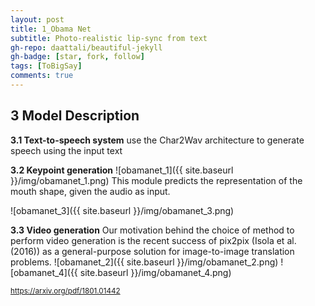 ```yaml
---
layout: post
title: 1_Obama Net
subtitle: Photo-realistic lip-sync from text
gh-repo: daattali/beautiful-jekyll
gh-badge: [star, fork, follow]
tags: [ToBigSay]
comments: true
---
```


## 3 Model Description

**3.1 Text-to-speech system**
use the Char2Wav architecture to generate speech using the input text


**3.2 Keypoint generation**
![obamanet_1]({{ site.baseurl }}/img/obamanet_1.png)
This module predicts the representation of the mouth shape, given the audio as input.

![obamanet_3]({{ site.baseurl }}/img/obamanet_3.png)


**3.3 Video generation**
Our motivation behind the choice of method to perform video generation is the recent success of pix2pix (Isola et al. (2016)) as a general-purpose solution for image-to-image translation problems.
![obamanet_2]({{ site.baseurl }}/img/obamanet_2.png)
![obamanet_4]({{ site.baseurl }}/img/obamanet_4.png)



<small> https://arxiv.org/pdf/1801.01442 </small>
